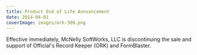 ```yaml
---
title: Product End of Life Announcement
date: 2014-04-01
coverImage: images/ork-300.png
---
```


Effective immediately, McNelly SoftWorks, LLC is discontinuing the sale and support of Official's Record Keeper (ORK) and FormBlaster.
